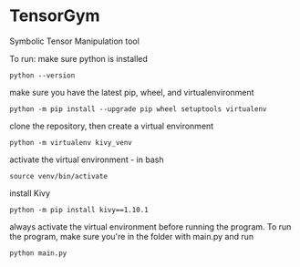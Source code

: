 TensorGym
=========
Symbolic Tensor Manipulation tool

To run:
make sure python is installed 

    python --version
   
make sure you have the latest pip, wheel, and virtualenvironment

    python -m pip install --upgrade pip wheel setuptools virtualenv
    
clone the repository, then create a virtual environment

    python -m virtualenv kivy_venv
    
activate the virtual environment - in bash

    source venv/bin/activate
    
install Kivy

    python -m pip install kivy==1.10.1
    
always activate the virtual environment before running the program. To run the program, make sure you're in the folder with main.py and run

    python main.py
    
    
